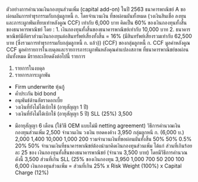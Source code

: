 ตัวอย่างการคำนวณเงินกองทุนส่วนเพิ่ม
(capital add-on)
ในปี 2563 ธนาคารพาณิชย์ A ขอผ่อนผันการทำธุรกรรมกับกลุ่มลูกหนี้ ก. โดยจำนวนเงิน
ที่ขอผ่อนผันทั้งหมด (วงเงินสินเชื่อ ลงทุน และภาระผูกพันเทียบเท่าหลังคูณ CCF) เท่ากับ 6,000 บาท
คิดเป็น 60% ของเงินกองทุนทั้งสิ้นของธนาคารพาณิชย์
โดย : 1. เงินกองทุนทั้งสิ้นของธนาคารพาณิชย์เท่ากับ 10,000 บาท
2. ธนาคารพาณิชย์มีอัตราส่วนเงินกองทุนต่อสินทรัพย์เสี่ยงทั้งสิ้น = 16% (มีสินทรัพย์เสี่ยงรวมเท่ากับ
62,500 บาท (ซึ่งรวมการทำธุรกรรมกับกลุ่มลูกหนี้ ก. แล้ว))
(CCF) ของกลุ่มลูกหนี้ ก.
CCF มูลค่าหลังคูณ CCF
มูลค่ารายการในงบดุลและรายการภาระผูกพันหลังคุณค่าแปลงสภาพ
ที่ธนาคารพาณิชย์ขอผ่อนผันทั้งหมด มีรายละเอียดดังต่อไปนี้
รายการ
1. รายการในงบดุล
2. รายการภาระผูกพัน
- Firm underwrite หุ้นกู้
- ค้ำประกัน bid bond
- อนุพันธ์ด้านอัตราดอกเบี้ย
- วงเงินที่ยังไม่ได้เบิกใช้ (อายุสัญญา 1 ปี)
- วงเงินที่ยังไม่ได้เบิกใช้ (อายุสัญญา 5 ปี)
SLL
(25%)
3,500
* มีอายุสัญญา 6 เดือน (ใช้วิธี OEM แบบไม่มี netting agreement)
วิธีการคำนวณเงินกองทุนส่วนเพิ่ม
2,500
จํานวนเงิน
วงเงิน ยอดคงค้าง
3,950
กลุ่มลูกหนี ก.
(6,000 บ.)
2,000
1,400
10,000
1,000
200
รวมจํานวนเงินที่ขอผ่อนผันทั้งสิ้น
50%
50%
0.5%
20%
50%
จํานวนเงินที่ธนาคารพาณิชย์ต้องนำมาคิดเงินกองทุนส่วนเพิ่ม ได้แก่ ส่วนที่เกินร้อยละ 25 ของ
เงินกองทุนทั้งสิ้นของธนาคารพาณิชย์ (จำนวน 3,500 บาท) โดยมีวิธีการคำนวณ ดังนี้
3,500 ส่วนที่เกิน SLL (25% ของเงินกองทุน
3,950
1,000
700
50
200
100
6,000
เงินกองทุนส่วนเพิ่ม = ส่วนที่เกิน 25% x Risk Weight (100%)
x Capital Charge (12%)
